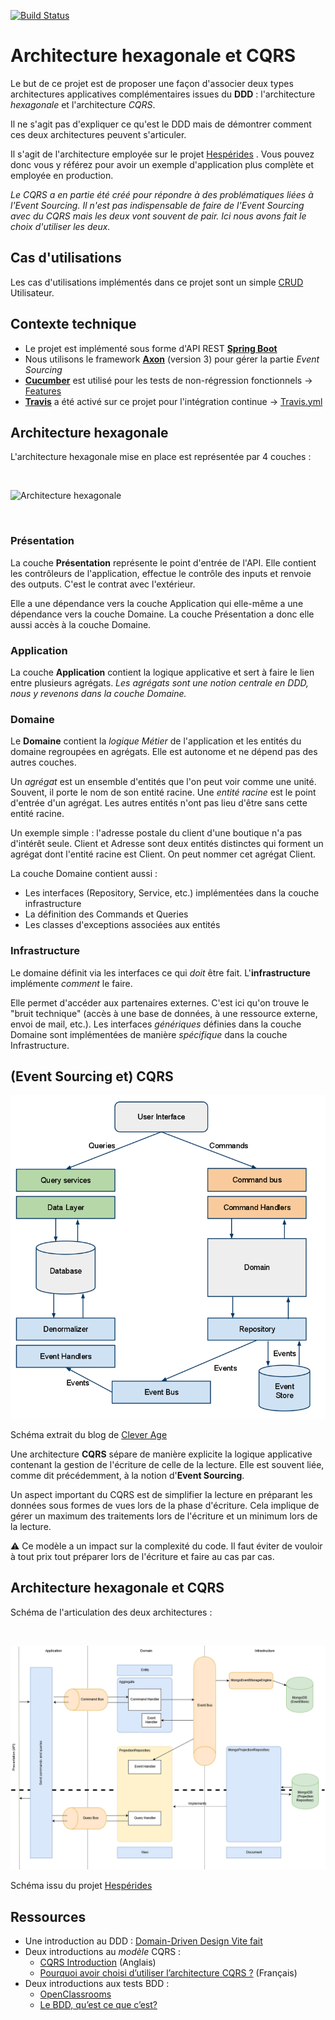 [![Build Status](https://github.com/voyages-sncf-technologies/architecture-hexagonale-cqrs/workflows/CI/badge.svg)](https://github.com/voyages-sncf-technologies/architecture-hexagonale-cqrs/actions)

# Architecture hexagonale et CQRS

Le but de ce projet est de proposer une façon d'associer deux types architectures applicatives complémentaires issues
du **DDD** : l'architecture *hexagonale* et l'architecture *CQRS*.

Il ne s'agit pas d'expliquer ce qu'est le DDD mais de démontrer comment ces deux architectures peuvent s'articuler.

Il s'agit de l'architecture employée sur le projet [Hespérides](https://github.com/voyages-sncf-technologies/hesperides)
. Vous pouvez donc vous y référez pour avoir un exemple d'application plus complète et employée en production.

*Le CQRS a en partie été créé pour répondre à des problématiques liées à l'Event Sourcing. Il n'est pas indispensable de
faire de l'Event Sourcing avec du CQRS mais les deux vont souvent de pair. Ici nous avons fait le choix d'utiliser les
deux.*

## Cas d'utilisations

Les cas d'utilisations implémentés dans ce projet sont un simple [CRUD](https://fr.wikipedia.org/wiki/CRUD) Utilisateur.

## Contexte technique

* Le projet est implémenté sous forme d'API REST **[Spring Boot](https://spring.io/projects/spring-boot)**
* Nous utilisons le framework **[Axon](https://axoniq.io/)** (version 3) pour gérer la partie *Event Sourcing*
* **[Cucumber](https://cucumber.io/)** est utilisé pour les tests de non-régression fonctionnels &rarr; [Features](tests/src/test/resources/users)
* **[Travis](https://travis-ci.com/)** a été activé sur ce projet pour l'intégration continue &rarr; [Travis.yml](.travis.yml)

## Architecture hexagonale

L'architecture hexagonale mise en place est représentée par 4 couches :

<br>

![Architecture hexagonale](documentation/images/hexagonal.png)

<br>

### Présentation

La couche **Présentation** représente le point d'entrée de l'API. Elle contient les contrôleurs de l'application, effectue le contrôle des inputs et renvoie des outputs. C'est le contrat avec l'extérieur.

Elle a une dépendance vers la couche Application qui elle-même a une dépendance vers la couche Domaine. La couche Présentation a donc elle aussi accès à la couche Domaine.

### Application

La couche **Application** contient la logique applicative et sert à faire le lien entre plusieurs agrégats. *Les agrégats sont une notion centrale en DDD, nous y revenons dans la couche Domaine.*

### Domaine

Le **Domaine** contient la *logique Métier* de l'application et les entités du domaine regroupées en agrégats. Elle est autonome et ne dépend pas des autres couches.

Un *agrégat* est un ensemble d'entités que l'on peut voir comme une unité. Souvent, il porte le nom de son entité racine. Une *entité racine* est le point d'entrée d'un agrégat. Les autres entités n'ont pas lieu d'être sans cette entité racine.

Un exemple simple : l'adresse postale du client d'une boutique n'a pas d'intérêt seule. Client et Adresse sont deux entités distinctes qui forment un agrégat dont l'entité racine est Client. On peut nommer cet agrégat Client.

La couche Domaine contient aussi :
* Les interfaces (Repository, Service, etc.) implémentées dans la couche infrastructure
* La définition des Commands et Queries
* Les classes d'exceptions associées aux entités

### Infrastructure

Le domaine définit via les interfaces ce qui *doit* être fait. L'**infrastructure** implémente *comment* le faire.

Elle permet d'accéder aux partenaires externes. C'est ici qu'on trouve le "bruit technique" (accès à une base de données, à une ressource externe, envoi de mail, etc.). Les interfaces *génériques* définies dans la couche Domaine sont implémentées de manière *spécifique* dans la couche Infrastructure.

## (Event Sourcing et) CQRS

![Architecture CQRS](documentation/images/cqrs.png)

Schéma extrait du blog de [Clever Age](https://blog.clever-age.com/fr/2012/01/05/a-la-rencontre-d-une-architecture-meconnue-cqrs/)

Une architecture **CQRS** sépare de manière explicite la logique applicative contenant la gestion de l'écriture de celle de la lecture. Elle est souvent liée, comme dit précédemment, à la notion d'**Event Sourcing**.

Un aspect important du CQRS est de simplifier la lecture en préparant les données sous formes de vues lors de la phase d'écriture. Cela implique de gérer un maximum des traitements lors de l'écriture et un minimum lors de la lecture.

⚠️ Ce modèle a un impact sur la complexité du code. Il faut éviter de vouloir à tout prix tout préparer lors de l'écriture et faire au cas par cas.

## Architecture hexagonale et CQRS

Schéma de l'articulation des deux architectures :

<br>

![Architecture hexagonale et CQRS](documentation/images/hexagonal-event-sourcing-cqrs.png)

Schéma issu du projet [Hespérides](https://github.com/voyages-sncf-technologies/hesperides/blob/master/documentation/architecture/cqrs_event_sourcing.md)

## Ressources

* Une introduction au DDD : [Domain-Driven Design Vite fait](https://www.infoq.com/fr/minibooks/domain-driven-design-quickly/)
* Deux introductions au _modèle_ CQRS :
  * [CQRS Introduction](https://cqrs.wordpress.com/documents/cqrs-introduction/) (Anglais)
  * [Pourquoi avoir choisi d’utiliser l’architecture CQRS ?](https://medium.com/tiller-systems/pourquoi-avoir-choisi-dutiliser-l-architecture-cqrs-e04c082f8b5f) (Français)
* Deux introductions aux tests BDD :
  * [OpenClassrooms](https://openclassrooms.com/fr/courses/3504461-testez-linterface-de-votre-site/4270566-apprenez-le-behavior-driven-development-bdd)
  * [Le BDD, qu’est ce que c’est?](https://www.arolla.fr/blog/2012/06/bdd-c-est-quoi-donc/)
